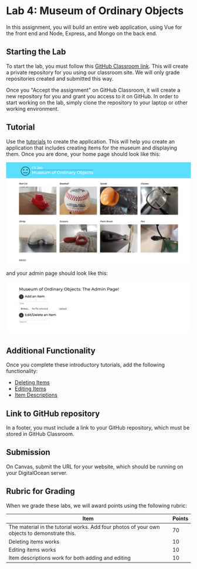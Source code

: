 # Lab 4: Museum of Ordinary Objects

In this assignment, you will build an entire web application, using Vue for the
front end and Node, Express, and Mongo on the back end.

## Starting the Lab

To start the lab, you must follow this [GitHub Classroom link](https://classroom.github.com/a/gyf7ZL-W). This will create a private repository for you using our classroom site. We will only grade repositories created and submitted this way.

Once you "Accept the assignment" on GitHub Classroom, it will create a new repository for you and grant you access to it on GitHub. In order to start working on the lab, simply clone the repository to your laptop or other working environment.

## Tutorial

Use the [tutorials](/tutorials/README.md) to create the application. This will help you create an application that includes creating items for the museum and displaying them. Once you are done, your home page should look like this:

![home page](/screenshots/home-page.png)

and your admin page should look like this:

![admin page](/screenshots/admin-page.png)

## Additional Functionality

Once you complete these introductory tutorials, add the following functionality:

- [Deleting Items](/tutorials/deleting-items.md)
- [Editing Items](/tutorials/editing-items.md)
- [Item Descriptions](/tutorials/item-descriptions.md)

## Link to GitHub repository

In a footer, you must include a link to your GitHub repository, which must be stored in GitHub Classroom.

## Submission

On Canvas, submit the URL for your website, which should be running on your DigitalOcean server.

## Rubric for Grading

When we grade these labs, we will award points using the following
rubric:

| Item                                                                                         | Points |
| -------------------------------------------------------------------------------------------- | ------ |
| The material in the tutorial works. Add four photos of your own objects to demonstrate this. | 70     |
| Deleting items works                                                                         | 10     |
| Editing items works                                                                          | 10     |
| Item descriptions work for both adding and editing                                           | 10     |
